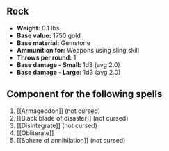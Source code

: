 ## Rock
- **Weight:** 0.1 lbs
- **Base value:** 1750 gold
- **Base material:** Gemstone
- **Ammunition for:** Weapons using sling skill
- **Throws per round:** 1
- **Base damage - Small:** 1d3 (avg 2.0)
- **Base damage - Large:** 1d3 (avg 2.0)

## Component for the following spells

1. [[Armageddon]] (not cursed)
2. [[Black blade of disaster]] (not cursed)
3. [[Disintegrate]] (not cursed)
4. [[Obliterate]]
5. [[Sphere of annihilation]] (not cursed)
